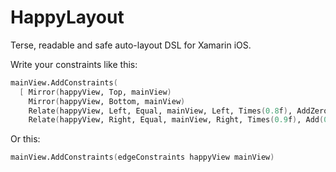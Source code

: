 HappyLayout
===========

Terse, readable and safe auto-layout DSL for Xamarin iOS.

Write your constraints like this:

```fsharp
mainView.AddConstraints(
  [ Mirror(happyView, Top, mainView)
    Mirror(happyView, Bottom, mainView)
    Relate(happyView, Left, Equal, mainView, Left, Times(0.8f), AddZero)
    Relate(happyView, Right, Equal, mainView, Right, Times(0.9f), Add(0.5f)) ]
```    
Or this:
```fsharp
mainView.AddConstraints(edgeConstraints happyView mainView)
```
